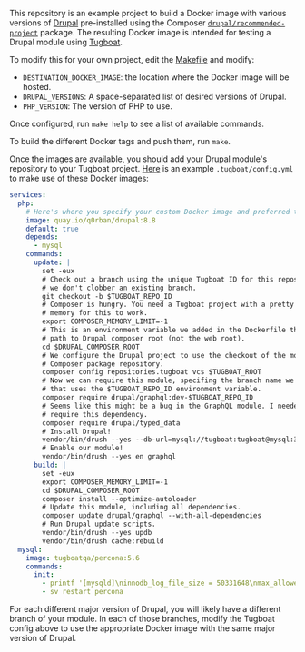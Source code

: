 This repository is an example project to build a Docker image with various
versions of [Drupal](https://drupal.org) pre-installed using the Composer
[`drupal/recommended-project`](https://github.com/drupal/recommended-project)
package. The resulting Docker image is intended for testing a Drupal module
using [Tugboat](https://tugboat.qa).

To modify this for your own project, edit the [Makefile](./Makefile) and modify:

- `DESTINATION_DOCKER_IMAGE`: the location where the Docker image will be hosted.
- `DRUPAL_VERSIONS`: A space-separated list of desired versions of Drupal.
- `PHP_VERSION`: The version of PHP to use.

Once configured, run `make help` to see a list of available commands.

To build the different Docker tags and push them, run `make`.

Once the images are available, you should add your Drupal module's repository
to your Tugboat project. [Here](https://github.com/q0rban/graphql/pull/2) is an
example `.tugboat/config.yml` to make use of these Docker images:

```yaml
services:
  php:
    # Here's where you specify your custom Docker image and preferred tag.
    image: quay.io/q0rban/drupal:8.8
    default: true
    depends:
      - mysql
    commands:
      update: |
        set -eux
        # Check out a branch using the unique Tugboat ID for this repository, to ensure
        # we don't clobber an existing branch.
        git checkout -b $TUGBOAT_REPO_ID
        # Composer is hungry. You need a Tugboat project with a pretty sizeable chunk of
        # memory for this to work.
        export COMPOSER_MEMORY_LIMIT=-1
        # This is an environment variable we added in the Dockerfile that provides the
        # path to Drupal composer root (not the web root).
        cd $DRUPAL_COMPOSER_ROOT
        # We configure the Drupal project to use the checkout of the module as a
        # Composer package repository.
        composer config repositories.tugboat vcs $TUGBOAT_ROOT
        # Now we can require this module, specifing the branch name we created above
        # that uses the $TUGBOAT_REPO_ID environment variable.
        composer require drupal/graphql:dev-$TUGBOAT_REPO_ID
        # Seems like this might be a bug in the GraphQL module. I needed to explicitly
        # require this dependency.
        composer require drupal/typed_data
        # Install Drupal!
        vendor/bin/drush --yes --db-url=mysql://tugboat:tugboat@mysql:3306/tugboat site:install standard
        # Enable our module!
        vendor/bin/drush --yes en graphql
      build: |
        set -eux
        export COMPOSER_MEMORY_LIMIT=-1
        cd $DRUPAL_COMPOSER_ROOT
        composer install --optimize-autoloader
        # Update this module, including all dependencies.
        composer update drupal/graphql --with-all-dependencies
        # Run Drupal update scripts.
        vendor/bin/drush --yes updb
        vendor/bin/drush cache:rebuild
  mysql:
    image: tugboatqa/percona:5.6
    commands:
      init:
        - printf '[mysqld]\ninnodb_log_file_size = 50331648\nmax_allowed_packet = 128M\n' > /etc/my.cnf.d/zzz.cnf
        - sv restart percona
```

For each different major version of Drupal, you will likely have a different
branch of your module. In each of those branches, modify the Tugboat config
above to use the appropriate Docker image with the same major version of Drupal.
